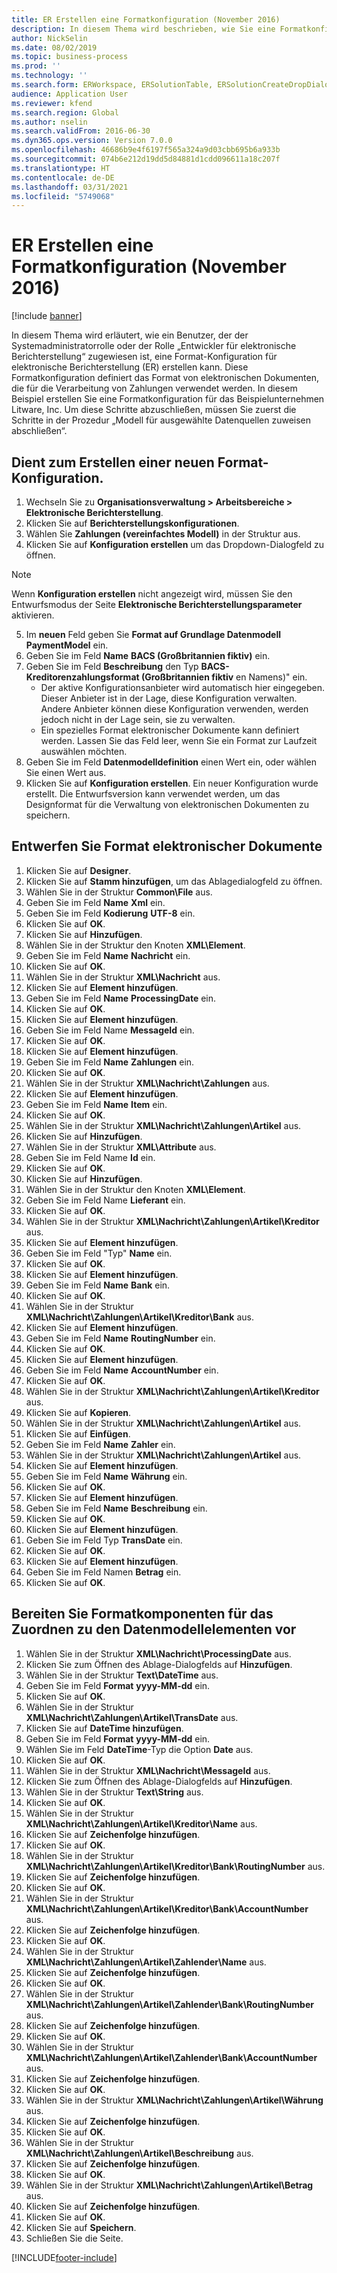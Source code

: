 ```yaml
---
title: ER Erstellen eine Formatkonfiguration (November 2016)
description: In diesem Thema wird beschrieben, wie Sie eine Formatkonfiguration für die elektronische Berichterstellung (EB) verwalten.
author: NickSelin
ms.date: 08/02/2019
ms.topic: business-process
ms.prod: ''
ms.technology: ''
ms.search.form: ERWorkspace, ERSolutionTable, ERSolutionCreateDropDialog, EROperationDesigner, ERComponentTypeDropDialog
audience: Application User
ms.reviewer: kfend
ms.search.region: Global
ms.author: nselin
ms.search.validFrom: 2016-06-30
ms.dyn365.ops.version: Version 7.0.0
ms.openlocfilehash: 46686b9e4f6197f565a324a9d03cbb695b6a933b
ms.sourcegitcommit: 074b6e212d19dd5d84881d1cdd096611a18c207f
ms.translationtype: HT
ms.contentlocale: de-DE
ms.lasthandoff: 03/31/2021
ms.locfileid: "5749068"
---
```

# <a name="er-create-a-format-configuration-november-2016"></a>ER Erstellen eine Formatkonfiguration (November 2016)

[!include [banner](../../includes/banner.md)]

In diesem Thema wird erläutert, wie ein Benutzer, der der Systemadministratorrolle oder der Rolle „Entwickler für elektronische Berichterstellung“ zugewiesen ist, eine Format-Konfiguration für elektronische Berichterstellung (ER) erstellen kann. Diese Formatkonfiguration definiert das Format von elektronischen Dokumenten, die für die Verarbeitung von Zahlungen verwendet werden. In diesem Beispiel erstellen Sie eine Formatkonfiguration für das Beispielunternehmen Litware, Inc. Um diese Schritte abzuschließen, müssen Sie zuerst die Schritte in der Prozedur „Modell für ausgewählte Datenquellen zuweisen abschließen“.


## <a name="create-a-new-format-configuration"></a>Dient zum Erstellen einer neuen Format-Konfiguration.
1. Wechseln Sie zu **Organisationsverwaltung > Arbeitsbereiche > Elektronische Berichterstellung**.
2. Klicken Sie auf **Berichterstellungskonfigurationen**.
3. Wählen Sie **Zahlungen (vereinfachtes Modell)** in der Struktur aus.
4. Klicken Sie auf **Konfiguration erstellen** um das Dropdown-Dialogfeld zu öffnen.

 > [!NOTE]
 > Wenn **Konfiguration erstellen** nicht angezeigt wird, müssen Sie den Entwurfsmodus der Seite **Elektronische Berichterstellungsparameter** aktivieren. 
 
5. Im **neuen** Feld geben Sie **Format auf Grundlage Datenmodell PaymentModel** ein.
6. Geben Sie im Feld **Name** **BACS (Großbritannien fiktiv)** ein.
7. Geben Sie im Feld **Beschreibung** den Typ **BACS-Kreditorenzahlungsformat (Großbritannien fiktiv** en Namens)" ein.
    * Der aktive Konfigurationsanbieter wird automatisch hier eingegeben. Dieser Anbieter ist in der Lage, diese Konfiguration verwalten. Andere Anbieter können diese Konfiguration verwenden, werden jedoch nicht in der Lage sein, sie zu verwalten.  
    * Ein spezielles Format elektronischer Dokumente kann definiert werden. Lassen Sie das Feld leer, wenn Sie ein Format zur Laufzeit auswählen möchten.  
8. Geben Sie im Feld **Datenmodelldefinition** einen Wert ein, oder wählen Sie einen Wert aus.
9. Klicken Sie auf **Konfiguration erstellen**. Ein neuer Konfiguration wurde erstellt. Die Entwurfsversion kann verwendet werden, um das Designformat für die Verwaltung von elektronischen Dokumenten zu speichern.  

## <a name="design-the-format-of-an-electronic-document"></a>Entwerfen Sie Format elektronischer Dokumente
1. Klicken Sie auf **Designer**.
2. Klicken Sie auf **Stamm hinzufügen**, um das Ablagedialogfeld zu öffnen.
3. Wählen Sie in der Struktur **Common\File** aus.
4. Geben Sie im Feld **Name** **Xml** ein.
5. Geben Sie im Feld **Kodierung** **UTF-8** ein.
6. Klicken Sie auf **OK**.
7. Klicken Sie auf **Hinzufügen**.
8. Wählen Sie in der Struktur den Knoten **XML\Element**.
9. Geben Sie im Feld **Name** **Nachricht** ein.
10. Klicken Sie auf **OK**.
11. Wählen Sie in der Struktur **XML\Nachricht** aus.
12. Klicken Sie auf **Element hinzufügen**.
13. Geben Sie im Feld **Name** **ProcessingDate** ein.
14. Klicken Sie auf **OK**.
15. Klicken Sie auf **Element hinzufügen**.
16. Geben Sie im Feld Name **MessageId** ein.
17. Klicken Sie auf **OK**.
18. Klicken Sie auf **Element hinzufügen**.
19. Geben Sie im Feld **Name** **Zahlungen** ein.
20. Klicken Sie auf **OK**.
21. Wählen Sie in der Struktur **XML\Nachricht\Zahlungen** aus.
22. Klicken Sie auf **Element hinzufügen**.
23. Geben Sie im Feld **Name** **Item** ein.
24. Klicken Sie auf **OK**.
25. Wählen Sie in der Struktur **XML\Nachricht\Zahlungen\Artikel** aus.
26. Klicken Sie auf **Hinzufügen**.
27. Wählen Sie in der Struktur **XML\Attribute** aus.
28. Geben Sie im Feld Name **Id** ein.
29. Klicken Sie auf **OK**.
30. Klicken Sie auf **Hinzufügen**.
31. Wählen Sie in der Struktur den Knoten **XML\Element**.
32. Geben Sie im Feld Name **Lieferant** ein.
33. Klicken Sie auf **OK**.
34. Wählen Sie in der Struktur **XML\Nachricht\Zahlungen\Artikel\Kreditor** aus.
35. Klicken Sie auf **Element hinzufügen**.
36. Geben Sie im Feld "Typ" **Name** ein.
37. Klicken Sie auf **OK**.
38. Klicken Sie auf **Element hinzufügen**.
39. Geben Sie im Feld **Name** **Bank** ein.
40. Klicken Sie auf **OK**.
41. Wählen Sie in der Struktur **XML\Nachricht\Zahlungen\Artikel\Kreditor\Bank** aus.
42. Klicken Sie auf **Element hinzufügen**.
43. Geben Sie im Feld **Name** **RoutingNumber** ein.
44. Klicken Sie auf **OK**.
45. Klicken Sie auf **Element hinzufügen**.
46. Geben Sie im Feld **Name** **AccountNumber** ein.
47. Klicken Sie auf **OK**.
48. Wählen Sie in der Struktur **XML\Nachricht\Zahlungen\Artikel\Kreditor** aus.
49. Klicken Sie auf **Kopieren**.
50. Wählen Sie in der Struktur **XML\Nachricht\Zahlungen\Artikel** aus.
51. Klicken Sie auf **Einfügen**.
52. Geben Sie im Feld **Name** **Zahler** ein.
53. Wählen Sie in der Struktur **XML\Nachricht\Zahlungen\Artikel** aus.
54. Klicken Sie auf **Element hinzufügen**.
55. Geben Sie im Feld **Name** **Währung** ein.
56. Klicken Sie auf **OK**.
57. Klicken Sie auf **Element hinzufügen**.
58. Geben Sie im Feld **Name** **Beschreibung** ein.
59. Klicken Sie auf **OK**.
60. Klicken Sie auf **Element hinzufügen**.
61. Geben Sie im Feld Typ **TransDate** ein.
62. Klicken Sie auf **OK**.
63. Klicken Sie auf **Element hinzufügen**.
64. Geben Sie im Feld Namen **Betrag** ein.
65. Klicken Sie auf **OK**.

## <a name="prepare-format-components-for-mapping-to-data-model-elements"></a>Bereiten Sie Formatkomponenten für das Zuordnen zu den Datenmodellelementen vor
1. Wählen Sie in der Struktur **XML\Nachricht\ProcessingDate** aus.
2. Klicken Sie zum Öffnen des Ablage-Dialogfelds auf **Hinzufügen**.
3. Wählen Sie in der Struktur **Text\DateTime** aus.
4. Geben Sie im Feld **Format** **yyyy-MM-dd** ein.
5. Klicken Sie auf **OK**.
6. Wählen Sie in der Struktur **XML\Nachricht\Zahlungen\Artikel\TransDate** aus.
7. Klicken Sie auf **DateTime hinzufügen**.
8. Geben Sie im Feld **Format** **yyyy-MM-dd** ein.
9. Wählen Sie im Feld **DateTime**-Typ die Option **Date** aus.
10. Klicken Sie auf **OK**.
11. Wählen Sie in der Struktur **XML\Nachricht\MessageId** aus.
12. Klicken Sie zum Öffnen des Ablage-Dialogfelds auf **Hinzufügen**.
13. Wählen Sie in der Struktur **Text\String** aus.
14. Klicken Sie auf **OK**.
15. Wählen Sie in der Struktur **XML\Nachricht\Zahlungen\Artikel\Kreditor\Name** aus.
16. Klicken Sie auf **Zeichenfolge hinzufügen**.
17. Klicken Sie auf **OK**.
18. Wählen Sie in der Struktur **XML\Nachricht\Zahlungen\Artikel\Kreditor\Bank\RoutingNumber** aus.
19. Klicken Sie auf **Zeichenfolge hinzufügen**.
20. Klicken Sie auf **OK**.
21. Wählen Sie in der Struktur **XML\Nachricht\Zahlungen\Artikel\Kreditor\Bank\AccountNumber** aus.
22. Klicken Sie auf **Zeichenfolge hinzufügen**.
23. Klicken Sie auf **OK**.
24. Wählen Sie in der Struktur **XML\Nachricht\Zahlungen\Artikel\Zahlender\Name** aus.
25. Klicken Sie auf **Zeichenfolge hinzufügen**.
26. Klicken Sie auf **OK**.
27. Wählen Sie in der Struktur **XML\Nachricht\Zahlungen\Artikel\Zahlender\Bank\RoutingNumber** aus.
28. Klicken Sie auf **Zeichenfolge hinzufügen**.
29. Klicken Sie auf **OK**.
30. Wählen Sie in der Struktur **XML\Nachricht\Zahlungen\Artikel\Zahlender\Bank\AccountNumber** aus.
31. Klicken Sie auf **Zeichenfolge hinzufügen**.
32. Klicken Sie auf **OK**.
33. Wählen Sie in der Struktur **XML\Nachricht\Zahlungen\Artikel\Währung** aus.
34. Klicken Sie auf **Zeichenfolge hinzufügen**.
35. Klicken Sie auf **OK**.
36. Wählen Sie in der Struktur **XML\Nachricht\Zahlungen\Artikel\Beschreibung** aus.
37. Klicken Sie auf **Zeichenfolge hinzufügen**.
38. Klicken Sie auf **OK**.
39. Wählen Sie in der Struktur **XML\Nachricht\Zahlungen\Artikel\Betrag** aus.
40. Klicken Sie auf **Zeichenfolge hinzufügen**.
41. Klicken Sie auf **OK**.
42. Klicken Sie auf **Speichern**.
43. Schließen Sie die Seite.



[!INCLUDE[footer-include](../../../../includes/footer-banner.md)]